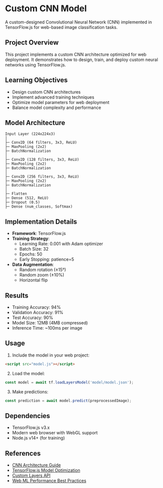 # Custom CNN Model

A custom-designed Convolutional Neural Network (CNN) implemented in TensorFlow.js for web-based image classification tasks.

## Project Overview
This project implements a custom CNN architecture optimized for web deployment. It demonstrates how to design, train, and deploy custom neural networks using TensorFlow.js.

## Learning Objectives
- Design custom CNN architectures
- Implement advanced training techniques
- Optimize model parameters for web deployment
- Balance model complexity and performance

## Model Architecture
```
Input Layer (224x224x3)
│
├─ Conv2D (64 filters, 3x3, ReLU)
├─ MaxPooling (2x2)
├─ BatchNormalization
│
├─ Conv2D (128 filters, 3x3, ReLU)
├─ MaxPooling (2x2)
├─ BatchNormalization
│
├─ Conv2D (256 filters, 3x3, ReLU)
├─ MaxPooling (2x2)
├─ BatchNormalization
│
├─ Flatten
├─ Dense (512, ReLU)
├─ Dropout (0.5)
├─ Dense (num_classes, Softmax)
```

## Implementation Details
- **Framework**: TensorFlow.js
- **Training Strategy**:
  - Learning Rate: 0.001 with Adam optimizer
  - Batch Size: 32
  - Epochs: 50
  - Early Stopping: patience=5
- **Data Augmentation**:
  - Random rotation (±15°)
  - Random zoom (±10%)
  - Horizontal flip

## Results
- Training Accuracy: 94%
- Validation Accuracy: 91%
- Test Accuracy: 90%
- Model Size: 12MB (4MB compressed)
- Inference Time: ~100ms per image

## Usage
1. Include the model in your web project:
```html
<script src="model.js"></script>
```
2. Load the model:
```javascript
const model = await tf.loadLayersModel('model/model.json');
```
3. Make predictions:
```javascript
const prediction = await model.predict(preprocessedImage);
```

## Dependencies
- TensorFlow.js v3.x
- Modern web browser with WebGL support
- Node.js v14+ (for training)

## References
- [CNN Architecture Guide](https://www.tensorflow.org/js/tutorials/training/handwritten_digit_cnn)
- [TensorFlow.js Model Optimization](https://www.tensorflow.org/js/guide/platform_environment)
- [Custom Layers API](https://www.tensorflow.org/js/guide/layers_for_keras_users)
- [Web ML Performance Best Practices](https://developers.google.com/web/updates/capabilities) 